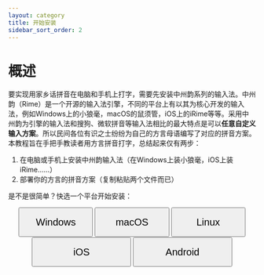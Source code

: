 ```yaml
---
layout: category
title: 开始安装
sidebar_sort_order: 2
---
```


# 概述

要实现用家乡话拼音在电脑和手机上打字，需要先安装中州韵系列的输入法。中州韵（Rime）是一个开源的输入法引擎，不同的平台上有以其为核心开发的输入法，例如Windows上的小狼毫，macOS的鼠须管，iOS上的iRime等等。采用中州韵为引擎的输入法和搜狗、微软拼音等输入法相比的最大特点是可以**任意自定义输入方案**。所以民间各位有识之士纷纷为自己的方言母语编写了对应的拼音方案。本教程旨在手把手教读者用方言拼音打字，总结起来仅有两步：

1. 在电脑或手机上安装中州韵输入法（在Windows上装小狼毫，iOS上装iRime……）
2. 部署你的方言的拼音方案（复制粘贴两个文件而已）

是不是很简单？快选一个平台开始安装：

<div align="center" class="btn-toolbar" style="width:100%">
    <a class="btn btn-lg btn-primary" href="{{site.baseurl}}/install/windows.html">
    <button  style="font-size : 20px; width: 30%; height: 60px;">Windows</button></a>
    <a class="btn btn-lg btn-primary" href="{{site.baseurl}}/install/mac.html">
    <button style="font-size : 20px; width: 30%; height: 60px;">macOS</button></a>
    <a class="btn btn-lg btn-primary" href="{{site.baseurl}}/install/linux.html">
    <button style="font-size : 20px; width: 30%; height: 60px;">Linux</button></a>
</div>

<br style="line-height:1px">

<div align="center" class="btn-toolbar" style="width:100%">
    <a class="btn btn-lg btn-primary" href="{{site.baseurl}}/install/ios.html">
    <button style="font-size : 20px; width: 40%; height: 60px;">iOS</button></a>
    <a class="btn btn-lg btn-primary" href="{{site.baseurl}}/install/android.html">
    <button style="font-size : 20px; width: 40%; height: 60px;">Android</button></a>
</div>
